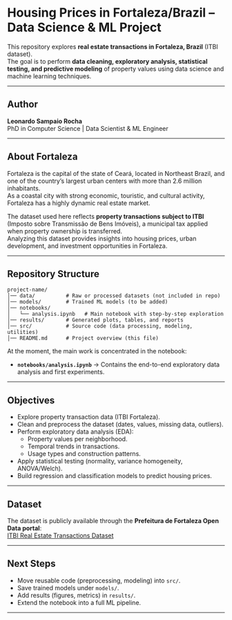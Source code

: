 # Housing Prices in Fortaleza/Brazil – Data Science & ML Project

This repository explores **real estate transactions in Fortaleza, Brazil** (ITBI dataset).  
The goal is to perform **data cleaning, exploratory analysis, statistical testing, and predictive modeling** of property values using data science and machine learning techniques.  

---

## Author

**Leonardo Sampaio Rocha**  
PhD in Computer Science | Data Scientist & ML Engineer  

---

## About Fortaleza

Fortaleza is the capital of the state of Ceará, located in Northeast Brazil, and one of the country’s largest urban centers with more than 2.6 million inhabitants.  
As a coastal city with strong economic, touristic, and cultural activity, Fortaleza has a highly dynamic real estate market.  

The dataset used here reflects **property transactions subject to ITBI** (Imposto sobre Transmissão de Bens Imóveis), a municipal tax applied when property ownership is transferred.  
Analyzing this dataset provides insights into housing prices, urban development, and investment opportunities in Fortaleza.

---

## Repository Structure

```
project-name/
│── data/          # Raw or processed datasets (not included in repo)
│── models/        # Trained ML models (to be added)
│── notebooks/
│   └── analysis.ipynb   # Main notebook with step-by-step exploration
│── results/       # Generated plots, tables, and reports
│── src/           # Source code (data processing, modeling, utilities)
│── README.md      # Project overview (this file)
```


At the moment, the main work is concentrated in the notebook:

- **`notebooks/analysis.ipynb`** → Contains the end-to-end exploratory data analysis and first experiments.

---

## Objectives

- Explore property transaction data (ITBI Fortaleza).
- Clean and preprocess the dataset (dates, values, missing data, outliers).
- Perform exploratory data analysis (EDA):
  - Property values per neighborhood.
  - Temporal trends in transactions.
  - Usage types and construction patterns.
- Apply statistical testing (normality, variance homogeneity, ANOVA/Welch).
- Build regression and classification models to predict housing prices.

---

## Dataset

The dataset is publicly available through the **Prefeitura de Fortaleza Open Data portal**:  
[ITBI Real Estate Transactions Dataset](https://dados.fortaleza.ce.gov.br/dataset/dados_abertos_itbi_transacoes_imobiliarias/resource/46324d49-9809-4d32-8e5c-b4b570f067ce)

---

## Next Steps

- Move reusable code (preprocessing, modeling) into `src/`.
- Save trained models under `models/`.
- Add results (figures, metrics) in `results/`.
- Extend the notebook into a full ML pipeline.

---

